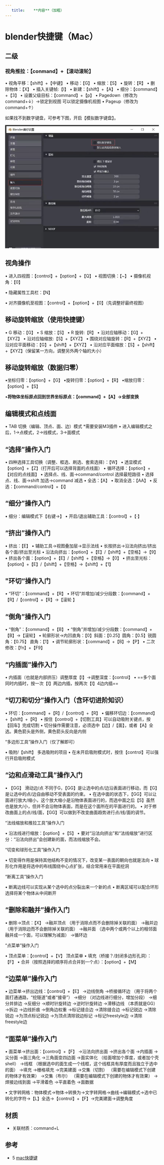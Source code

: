 ```yaml
---
   title:    **内容**（加粗）
---
```


# blender快捷键（Mac）

## 二级



### 视角推拉：【conmand】+【滚动滚轮】

• 视角平移：【shift】+【中键】
• 移动：【G】
• 缩放：【S】
• 旋转：【R】
• 删除物体：【X】
• 插入关键帧:【I】
• 新建：【shift】+【A】
• 细分：【command】+【3】
• 设置父级目标：【command】+【p】
• Pagedown（修改为command+↓）→锁定到视图 可以锁定摄像机视图
• Pageup（修改为command+↑）



如果找不到数字键盘，可参考下图，开启【模拟数字键盘】。

![img](../../../ImgSource/4867C8AE-E658-532D-90C3-C96FCC324166-20230209211646064.png)



##  视角操作



• 进入四视图：【control】+【option】+【Q】
• 视图切换：【~】
• 摄像机视角：【0】

• 隐藏属性工具栏：【N】

• 对齐摄像机至视图：【control】+【option】+【0】（先调整好最终视图）





## 移动旋转缩放（使用快捷键）

• G 移动：【G】
• S 缩放：【S】
• R 旋转:【R】
• 沿对应轴移动：【G】+【XYZ】
• 沿对应轴缩放:【S】+【XYZ】
• 围绕对应轴旋转：【R】+【XYZ】
• 沿对应平面移动：【G】+【shift】+【XYZ】
• 沿对应平面缩放：【S】+【shift】+【XYZ】（保留某一方向，调整另外两个轴的大小）





## 移动旋转缩放（数据归零）

•坐标归零：【option】+【G】
•旋转归零：【option】+【R】
•缩放归零：【option】+【S】

•**将物体坐标原点回到世界坐标原点：【command】+【A】→全部变换**




## 编辑模式和点线面

• TAB 切换（编辑、顶点、面、边）模式 *需要安装M3插件
• 进入编辑模式之后，1→点模式，2→线模式，3→面模式





## “选择”操作入门

• 四种选择工具切换（调整、框选、刷选、套索选择）：【W】
• 透显模式【option】+【Z】（打开后可以选择背面的点线面）
• 循环选择：【option】+【对应的点线面】
• 选择点、线、面→command/control 选择最短路径
• 选择点、线、面→shift 加选→command 减选
• 全选：【A】
• 取消全选：【AA】
• 反选：【command/control】+【i】





## “细分”操作入门

• 细分：编辑模式下【右键→】
• 开启/退出辅助工具：【control】+【·】





## “挤出”操作入门

• 挤出：【E】
• 辅助工具→视图叠加层→显示法线
• 长按挤出→沿法向挤出/挤出各个面/挤出至光标
• 沿法向挤出：【option】+【E】/【shift】+【空格】→【9】
• 挤出各个面：【option】+【E】/【shift】+【空格】→【0】
• 挤出至光标：【option】+【E】/【shift】+【空格】→【shift】+【1】





 ## "环切“操作入门

• “环切”：【command】+【R】
• 环切“并增加/减少分段数：【command】+【R】/【control】+【R】→【滚轮 】





## “倒角”操作入门



• “倒角”：【command】+【B】
• “倒角”并增加/减少分段数：【command】+【B】→【滚轮】
• 轮廓形状→内凹直角：【0】斜面：【0.25】圆角：【0.5】锐圆角：【0.75】 直角：【1】
• 调节轮廓形状：【command】+【B】→【P】
• 二次修改：【fn】+【F9】





## “内插面”操作入门



• 内插面（也就是内部挤压）调整厚度【I】→调整深度：【control】
• ==多个面同时内插时，按一次【I】两边内插，按两次【I】4边内插==





## “切刀和切分”操作入门（含环切进阶知识）

• 环切：【command】+【R】/【control】+【R】
• 偏移环切边：【command】+【shift】+【R】
• 按住【control】+【切割工具】可以自动吸附关键点，按【回车】完成切割
• 切分操作需要注意，必须选中【边】/【面】，或者【A】全选。黄色箭头是外侧，黄色箭头反向是内侧





“多边形工具”操作入门（仅了解即可）

• 吸附/【shift】 多选吸附的项目
• 在未开启吸附模式时，按住【control】可以强行开启吸附模式





## “边和点滑动工具”操作入门



• 【GG】 滑动边/点 不同于G，【GG】是让选中的点/边沿表面进行移动，而【G】是让选中的点/边自由移动不受表面的约束。
• 在选中面的状态下，【GG】可以让面进行放大/缩小，这个放大缩小是沿物体表面进行的，而选中面之后【S】虽然也是放大/小，但并不会沿物体表面，而是在这个面所在的平面进行的。
• 对于修改曲面上的点/线/面，【GG】可以做到不改变曲面趋势进行点/线/面的调节。

 “法线缩放和推拉工具”操作入门

• 沿法线进行缩放：【option】+【S】
• 要对“沿法向挤出”和“法线缩放”进行区分：“沿法向挤出”会创建新的面，而法线缩放不会。

 “切变和球形化工具”操作入门

• 切变得作用是保持其他结构不变的情况下，改变某一表面的朝向也就是法向
• 球形化作用是将选中的布线围绕中心点扩张，结合常用来在平面挖洞

 “断离工具”操作入门

• 断离边线可以实现从某个选中的点分裂出来一个新的点
• 断离区域可以配合环形选择将某个物体从中间断开





 ## “删除和融并”操作入门

• 删除→顶点：【X】
→融并顶点 （用于消除点而不会删除掉关联的面）
→融并边 （用于消除边而不会删除掉关联的面）
→融并面 （选中两个或两个以上的相邻面融并成一个面，可以理解为减面）
→循环边

 “点菜单”操作入门

• 顶点菜单：【control】+【V】 顶点菜单
• 填充（桥接？/封闭多边形孔洞）：【F】
• 合并（按照选择的顺序将点合并到一个点）：【option】+【M】





##  “边菜单”操作入门

• 边菜单→挤出边线：【control】+【E】
→边线倒角
→桥接循环边 （用于将两个面打通通路，“挖隧道”或者“接骨”）
→细分 （对边线进行细分，增加分段）
→细分并排边
→反细分
→顺时针旋转边
→逆时针旋转边
→滑移边线 （本质就是GG）
→拆边
→边线折痕
→倒角边权重
→标记缝合边
→清除缝合边
→标记锐边
→清除锐边
→为顶点标记锐边
→为顶点清除锐边标记
→标记freestyle边
→清除freestyle边





## “面菜单”操作入门

• 面菜单→挤出面：【control】+【F】
→沿法向挤出面
→挤出各个面
→内插面
→尖分面
→面三角化
→三角面变四边面
→面实体化 （给面增加个厚度，或者加个壳shell）
→线框 （根据选中的面生成一个线框，这个线框具有厚度而且独立于选中的面）
→填充
→栅格填充
→完美建面
→交集（切割） （需要在编辑模式下创建的物体才有效果）
→交集（布尔） （需要在编辑模式下创建的物体才有效果）
→焊接边线到面
→平滑着色
→平直着色
→面数据

• 文字转网格：物体模式→物体→转换为→文字转网格->曲线→编辑模式→选中已转化的字符→【L】全选→【control】+【F】→完美建面→调整角度

## 材质

 * 关联材质：command+L

## 参考

* 5  [mac快捷键](https://huke88.com/article/7919.html)